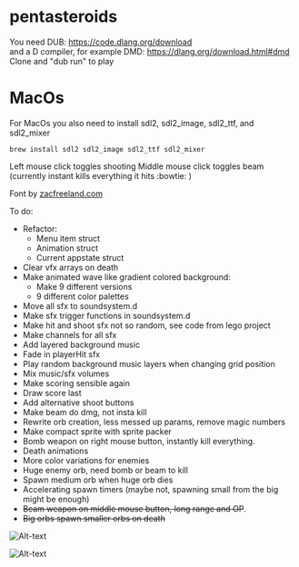 # pentasteroids
You need DUB: https://code.dlang.org/download  
and a D compiler, for example DMD: https://dlang.org/download.html#dmd  
Clone and "dub run" to play

# MacOs
For MacOs you also need to install sdl2, sdl2_image, sdl2_ttf, and sdl2_mixer

```
brew install sdl2 sdl2_image sdl2_ttf sdl2_mixer
```

Left mouse click toggles shooting
Middle mouse click toggles beam (currently instant kills everything it hits :bowtie: )

Font by [zacfreeland.com](http://zacfreeland.com/portfolio/cornerstone/)

To do:
* Refactor:
    * Menu item struct
    * Animation struct
    * Current appstate struct
* Clear vfx arrays on death
* Make animated wave like gradient colored background:
    * Make 9 different versions
    * 9 different color palettes
* Move all sfx to soundsystem.d
* Make sfx trigger functions in soundsystem.d
* Make hit and shoot sfx not so random, see code from lego project
* Make channels for all sfx
* Add layered background music 
* Fade in playerHit sfx
* Play random background music layers when changing grid position
* Mix music/sfx volumes
* Make scoring sensible again
* Draw score last
* Add alternative shoot buttons
* Make beam do dmg, not insta kill
* Rewrite orb creation, less messed up params, remove magic numbers
* Make compact sprite with sprite packer
* Bomb weapon on right mouse button, instantly kill everything.
* Death animations
* More color variations for enemies
* Huge enemy orb, need bomb or beam to kill
* Spawn medium orb when huge orb dies
* Accelerating spawn timers (maybe not, spawning small from the big might be enough)
* ~~Beam weapon on middle mouse button, long range and OP~~.
* ~~Big orbs spawn smaller orbs on death~~


![Alt-text](http://i.imgur.com/muejR0C.png "menu screenshot")


![Alt-text](http://i.imgur.com/nPd6kW5.png "ingame screenshot")

